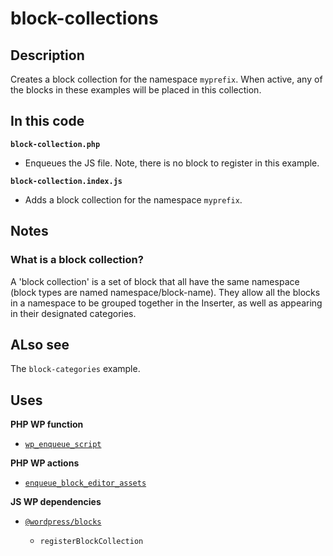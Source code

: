 # block-collections

## Description

Creates a block collection for the namespace `myprefix`. When active, any of the blocks in these examples will be placed in this collection.

## In this code

**`block-collection.php`**

- Enqueues the JS file. Note, there is no block to register in this example.

**`block-collection.index.js`**

- Adds a block collection for the namespace `myprefix`.

## Notes

### What is a block collection?

A 'block collection' is a set of block that all have the same namespace (block types are named namespace/block-name). They allow all the blocks in a namespace to be grouped together in the Inserter, as well as appearing in their designated categories.

## ALso see

The `block-categories` example.

## Uses

**PHP WP function**

- [`wp_enqueue_script`](https://developer.wordpress.org/reference/functions/wp_enqueue_script/)

**PHP WP actions**

- [`enqueue_block_editor_assets`](https://developer.wordpress.org/reference/hooks/enqueue_block_editor_assets/)

**JS WP dependencies**

- [`@wordpress/blocks`](https://developer.wordpress.org/block-editor/reference-guides/packages/packages-blocks/)

  - `registerBlockCollection`
